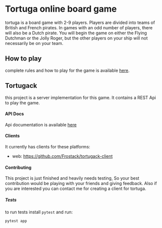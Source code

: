 # Tortuga online board game
tortuga is a board game with 2-9 players. Players are divided into teams of British and French pirates. In games with an odd number of players, there will also be a Dutch pirate. You will begin the game on either the Flying Dutchman or the Jolly Roger, but the other players on your ship will not necessarily be on your team.

## How to play
complete rules and how to play for the game is available [here](https://ndsslibraryblog.files.wordpress.com/2017/11/tortuga-1667-pp-rules.pdf).

## Tortugack
this project is a server implementation for this game. It contains a REST Api
to play the game.

#### API Docs
Api documentation is available [here](https://github.com/Glyphack/tortuga/wiki/Api-Documentation)

#### Clients
It currently has clients for these platforms:
- web: https://github.com/Frostack/tortugack-client


#### Contributing
This project is just finished and heavily needs testing, So your best contribution would be playing with your friends and giving
feedback.
Also if you are interested you can contact me for creating a client for tortuga.

##### Tests
to run tests install `pytest` and run:
```bash
pytest app
```
